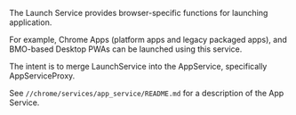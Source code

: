 The Launch Service provides browser-specific functions for launching
application.

For example, Chrome Apps (platform apps and legacy packaged apps),
and BMO-based Desktop PWAs can be launched using this service.

The intent is to merge LaunchService into the AppService,
specifically AppServiceProxy.

See `//chrome/services/app_service/README.md` for a description of the
App Service.
